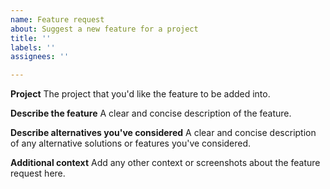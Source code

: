 ```yaml
---
name: Feature request
about: Suggest a new feature for a project
title: ''
labels: ''
assignees: ''

---
```


**Project**
The project that you'd like the feature to be added into.

**Describe the feature**
A clear and concise description of the feature.

**Describe alternatives you've considered**
A clear and concise description of any alternative solutions or features you've considered.

**Additional context**
Add any other context or screenshots about the feature request here.
